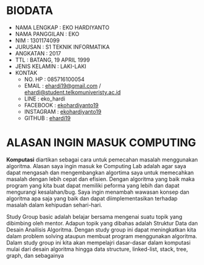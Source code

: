 # BIODATA

- NAMA LENGKAP    : EKO HARDIYANTO
- NAMA PANGGILAN  : EKO
- NIM             : 1301174099
- JURUSAN         : S1 TEKNIK INFORMATIKA
- ANGKATAN        : 2017
- TTL             : BATANG, 19 APRIL 1999
- JENIS KELAMIN   : LAKI-LAKI
- KONTAK
  - NO. HP          : 085716100054
  - EMAIL           : ehardi19@gmail.com / ehardi@student.telkomuniveristy.ac.id
  - LINE            : eko_hardi
  - FACEBOOK        : [ekohardiyanto19](https://web.facebook.com/ekohardiyanto19)
  - INSTAGRAM       : [ekohardiyanto19](https://www.instagram.com/ekohardiyanto19)
  - GITHUB          : [ehardi19](https://github.com/ehardi19)

# ALASAN INGIN MASUK COMPUTING

**Komputasi** diartikan sebagai cara untuk pemecahan masalah menggunakan algoritma. Alasan saya ingin masuk ke Computing Lab adalah agar saya dapat mengasah dan mengembangkan algortima saya untuk memecahkan masalah dengan lebih cepat dan efisien. Dengan algoritma yang baik maka program yang kita buat dapat memiliki peforma yang lebih dan dapat mengurangi kesalahan/bug. Saya ingin menambah wawasan konsep dan algoritma apa saja yang baik dan dapat diimplementasikan terhadap masalah dalam kehipudan sehari-hari.

Study Group basic adalah belajar bersama mengenai suatu topik yang dibimbing oleh mentor. Adapun topik yang dibahas adalah Struktur Data dan Desain Anailisis Algoritma. Dengan study group ini dapat meningkatkan kita dalam problem solving ataupun membuat program menggunakan algoritma. Dalam study group ini kita akan mempelajri dasar-dasar dalam komputasi mulai dari desain algoritma hingga data structure, linked-list, stack, tree, graph, dan sebagainya
